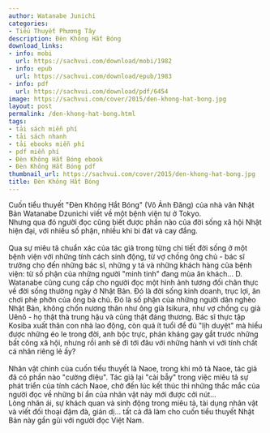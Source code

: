 ```yaml
---
author: Watanabe Junichi
categories:
- Tiểu Thuyết Phương Tây
description: Đèn Không Hắt Bóng
download_links:
- info: mobi
  url: https://sachvui.com/download/mobi/1982
- info: epub
  url: https://sachvui.com/download/epub/1983
- info: pdf
  url: https://sachvui.com/download/pdf/6454
image: https://sachvui.com/cover/2015/den-khong-hat-bong.jpg
layout: post
permalink: /den-khong-hat-bong.html
tags:
- tải sách miễn phí
- tải sách nhanh
- tải ebooks miễn phí
- pdf miễn phí
- Đèn Không Hắt Bóng ebook
- Đèn Không Hắt Bóng pdf
thumbnail_url: https://sachvui.com/cover/2015/den-khong-hat-bong.jpg
title: Đèn Không Hắt Bóng
---
```


 <div class="item-desc text-justify"> <p>Cuốn tiểu thuyết "Đèn Không Hắt Bóng" (Vô Ảnh Đăng) của nhà văn Nhật Bản Watanabe Dzunichi viết về một bệnh viện tư ở Tokyo.<br>Nhưng qua đó người đọc cũng biết được phần nào của đời sống xã hội Nhật hiện đại, với nhiều số phận, nhiều khi bi đát và cay đắng.<br><br>Qua sự miêu tả chuẩn xác của tác giả trong từng chi tiết đời sống ở một bệnh viện với những tính cách sinh động, từ vợ chồng ông chủ - bác sĩ trưởng cho đến những bác sĩ, những y tá và những khách hàng của bệnh viện: từ số phận của những người "minh tinh" đang mùa ăn khách... D. Watanabe cũng cung cấp cho người đọc một hình ảnh tương đối chân thực về đời sống thường ngày ở Nhật Bản. Đó là đời sống kinh doanh, trục lợi, ăn chơi phè phỡn của ông bà chủ. Đó là số phận của những người dân nghèo Nhật Bản, không chốn nương thân như ông già Isikura, như vợ chồng cụ già Uênô - họ thật thà trung hậu và cũng thật đáng thương. Bác sĩ thực tập Kosiba xuất thân con nhà lao động, còn quá ít tuổi để đủ "lịh duyệt" mà hiểu được những éo le trong đời, anh bộc trực, phản kháng gay gắt trước những bất công xã hội, nhưng rồi anh sẽ đi tới đâu với những hành vi với tính chất cá nhân riêng lẻ ấy?<br><br>Nhân vật chính của cuốn tiểu thuyết là Naoe, trong khi mô tả Naoe, tác giả đã có phần nào "cường điệu". Tác giả lại "cài bẫy" trong việc miêu tả sự phát triển của tính cách Naoe, chờ đến lúc kết thúc thì những thắc mắc của người đọc về những bí ẩn của nhân vật này mới được cởi nút...<br>Lòng nhân ái, sự khách quan và sinh động trong miêu tả, tài dụng nhân vật và viết đối thoại đậm đà, giản dị... tất cả đã làm cho cuốn tiểu thuyết Nhật Bản này gần gũi với người đọc Việt Nam.<br> </p> </div>